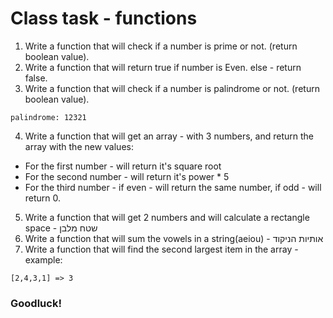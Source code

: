# Class task - functions

1. Write a function that will check if a number is prime or not. (return boolean value).
2. Write a function that will return true if number is Even. else - return false.
3. Write a function that will check if a number is palindrome or not. (return boolean value).

```
palindrome: 12321
```
4. Write a function that will get an array - with 3 numbers, and return the array with the new values:
  * For the first number - will return it's square root
  * For the second number - will return it's power * 5
  * For the third number - if even - will return the same number, if odd - will return 0.
5. Write a function that will get 2 numbers and will calculate a rectangle space - שטח מלבן
6. Write a function that will sum the vowels in a string(aeiou) - אותיות הניקוד
7. Write a function that will find the second largest item in the array - 
example:
```
[2,4,3,1] => 3
```
### Goodluck!


  
